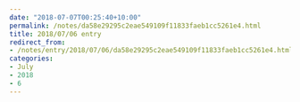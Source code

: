 ```yaml
---
date: "2018-07-07T00:25:40+10:00"
permalink: /notes/da58e29295c2eae549109f11833faeb1cc5261e4.html
title: 2018/07/06 entry
redirect_from:
- /notes/entry/2018/07/06/da58e29295c2eae549109f11833faeb1cc5261e4.html
categories:
- July
- 2018
- 6
---
```

